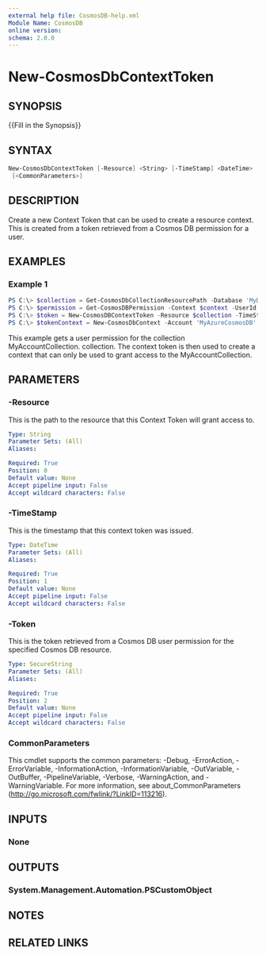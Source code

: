 ```yaml
---
external help file: CosmosDB-help.xml
Module Name: CosmosDB
online version:
schema: 2.0.0
---
```


# New-CosmosDbContextToken

## SYNOPSIS

{{Fill in the Synopsis}}

## SYNTAX

```powershell
New-CosmosDbContextToken [-Resource] <String> [-TimeStamp] <DateTime> [-Token] <SecureString>
 [<CommonParameters>]
```

## DESCRIPTION

Create a new Context Token that can be used to create a resource
context. This is created from a token retrieved from a Cosmos DB
permission for a user.

## EXAMPLES

### Example 1

```powershell
PS C:\> $collection = Get-CosmosDbCollectionResourcePath -Database 'MyDatabase' -Id 'MyAccountCollection'
PS C:\> $permission = Get-CosmosDBPermission -Context $context -UserId $userId -Id 'MyAccountCollection'
PS C:\> $token = New-CosmosDBContextToken -Resource $collection -TimeStamp $permission.TimeStamp -Token $permission.Token
PS C:\> $tokenContext = New-CosmosDbContext -Account 'MyAzureCosmosDB' -Database 'MyDatabase' -Token $token
```

This example gets a user permission for the collection MyAccountCollection.
collection. The context token is then used to create a context that can only
be used to grant access to the MyAccountCollection.

## PARAMETERS

### -Resource

This is the path to the resource that this Context Token will grant
access to.

```yaml
Type: String
Parameter Sets: (All)
Aliases:

Required: True
Position: 0
Default value: None
Accept pipeline input: False
Accept wildcard characters: False
```

### -TimeStamp

This is the timestamp that this context token was issued.

```yaml
Type: DateTime
Parameter Sets: (All)
Aliases:

Required: True
Position: 1
Default value: None
Accept pipeline input: False
Accept wildcard characters: False
```

### -Token

This is the token retrieved from a Cosmos DB user permission for
the specified Cosmos DB resource.

```yaml
Type: SecureString
Parameter Sets: (All)
Aliases:

Required: True
Position: 2
Default value: None
Accept pipeline input: False
Accept wildcard characters: False
```

### CommonParameters

This cmdlet supports the common parameters: -Debug, -ErrorAction, -ErrorVariable, -InformationAction, -InformationVariable, -OutVariable, -OutBuffer, -PipelineVariable, -Verbose, -WarningAction, and -WarningVariable.
For more information, see about_CommonParameters (http://go.microsoft.com/fwlink/?LinkID=113216).

## INPUTS

### None


## OUTPUTS

### System.Management.Automation.PSCustomObject


## NOTES

## RELATED LINKS
